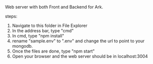 Web server with both Front and Backend for Ark.

steps:

1. Navigate to this folder in File Explorer
2. In the address bar, type "cmd"
3. In cmd, type "npm install"
4. rename "sample.env" to ".env" and change the url to point to your mongodb.
4. Once the files are done, type "npm start"
5. Open your browser and the web server should be in localhost:3004